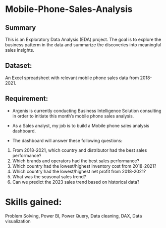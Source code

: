 # Mobile-Phone-Sales-Analysis

## Summary
This is an Exploratory Data Analysis (EDA) project. The goal is to explore the business patterm in the data and summarize the discoveries into meaningful sales insights.

## Dataset:
An Excel spreadsheet with relevant mobile phone sales data from 2018-2021.

## Requirement:
- Argenis is currently conducting Business Intelligence Solution consulting in order to initiate this month’s mobile phone sales analysis.
- As a Sales analyst, my job is to build a Mobile phone sales analysis dashboard.

- The dashboard will answer these following questions:
1. From 2018-2021, which country and distributor had the best sales performance?  
2. Which brands and operators had the best sales performance?
3. Which country had the lowest/highest inventory cost from 2018-2021?  
4. Which country had the lowest/highest net profit from 2018-2021?
5. What was the seasonal sales trend?
6. Can we predict the 2023 sales trend based on historical data?

# Skills gained:
Problem Solving, Power BI, Power Query, Data cleaning, DAX, Data visualization
